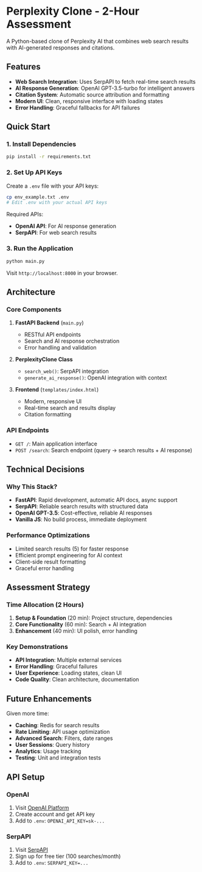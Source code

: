 # Perplexity Clone - 2-Hour Assessment

A Python-based clone of Perplexity AI that combines web search results with AI-generated responses and citations.

## Features

- **Web Search Integration**: Uses SerpAPI to fetch real-time search results
- **AI Response Generation**: OpenAI GPT-3.5-turbo for intelligent answers
- **Citation System**: Automatic source attribution and formatting
- **Modern UI**: Clean, responsive interface with loading states
- **Error Handling**: Graceful fallbacks for API failures

## Quick Start

### 1. Install Dependencies
```bash
pip install -r requirements.txt
```

### 2. Set Up API Keys
Create a `.env` file with your API keys:
```bash
cp env_example.txt .env
# Edit .env with your actual API keys
```

Required APIs:
- **OpenAI API**: For AI response generation
- **SerpAPI**: For web search results

### 3. Run the Application
```bash
python main.py
```

Visit `http://localhost:8000` in your browser.

## Architecture

### Core Components

1. **FastAPI Backend** (`main.py`)
   - RESTful API endpoints
   - Search and AI response orchestration
   - Error handling and validation

2. **PerplexityClone Class**
   - `search_web()`: SerpAPI integration
   - `generate_ai_response()`: OpenAI integration with context

3. **Frontend** (`templates/index.html`)
   - Modern, responsive UI
   - Real-time search and results display
   - Citation formatting

### API Endpoints

- `GET /`: Main application interface
- `POST /search`: Search endpoint (query → search results + AI response)

## Technical Decisions

### Why This Stack?
- **FastAPI**: Rapid development, automatic API docs, async support
- **SerpAPI**: Reliable search results with structured data
- **OpenAI GPT-3.5**: Cost-effective, reliable AI responses
- **Vanilla JS**: No build process, immediate deployment

### Performance Optimizations
- Limited search results (5) for faster response
- Efficient prompt engineering for AI context
- Client-side result formatting
- Graceful error handling

## Assessment Strategy

### Time Allocation (2 Hours)
1. **Setup & Foundation** (20 min): Project structure, dependencies
2. **Core Functionality** (60 min): Search + AI integration
3. **Enhancement** (40 min): UI polish, error handling

### Key Demonstrations
- **API Integration**: Multiple external services
- **Error Handling**: Graceful failures
- **User Experience**: Loading states, clean UI
- **Code Quality**: Clean architecture, documentation

## Future Enhancements

Given more time:
- **Caching**: Redis for search results
- **Rate Limiting**: API usage optimization
- **Advanced Search**: Filters, date ranges
- **User Sessions**: Query history
- **Analytics**: Usage tracking
- **Testing**: Unit and integration tests

## API Setup

### OpenAI
1. Visit [OpenAI Platform](https://platform.openai.com/)
2. Create account and get API key
3. Add to `.env`: `OPENAI_API_KEY=sk-...`

### SerpAPI
1. Visit [SerpAPI](https://serpapi.com/)
2. Sign up for free tier (100 searches/month)
3. Add to `.env`: `SERPAPI_KEY=...` 